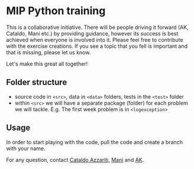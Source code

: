# MIP Python training
This is a collaborative initiative. There will be people driving it forward (AK, Cataldo, Mani etc.) by providing guidance, however its success is best achieved when everyone is involved into it. Please feel free to contribute with the exercise creations. If you see a topic that you fell is important and that is missing, please let us know.
 
Let's make this great all together! 

 
## Folder structure
* source code in `<src>`, data in `<data>` folders, tests in the `<test>` folder
* within `<src>` we will have a separate package (folder) for each problem we will tackle. E.g. The first week problem is in `<logexception>`


## Usage
In order to start playing with the code, pull the code and create a branch with your name.

For any question, contact [Cataldo Azzariti](cataldo.azzariti@sapient.com), [Mani](manimegalai.jaganathan@sapient.com) and [AK](anubhav.khanna@sapient.com).
